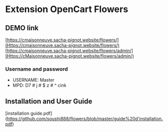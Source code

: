 # Extension OpenCart Flowers
## DEMO link
[https://cmaisonneuve.sacha-pignot.website/flowers/](Https://cmaisonneuve.sacha-pignot.website/flowers/)
[https://cmaisonneuve.sacha-pignot.website/flowers/admin/](Https://cMaisonneuve.sacha-pignot.website/flowers/admin/)
### Username and password
- USERNAME: Master
- MPD: D7 # j # $ z # ^ cink
## Installation and User Guide
[installation guide.pdf] (https://github.com/soushi888/flowers/blob/master/guide%20d'installation.pdf) 
